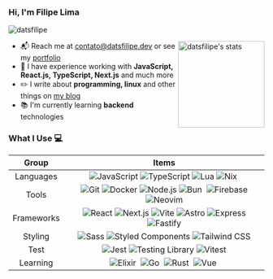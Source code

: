 ### Hi, I'm Filipe Lima

![datsfilipe](https://komarev.com/ghpvc/?username=datsfilipe&color=22272e)

<img align="right" height="170em" src="https://github-readme-stats.vercel.app/api?username=datsfilipe&show_icons=true&border_radius=5&theme=github_dark_dimmed" alt="datsfilipe's stats"/>

- :mailbox_with_mail: Reach me at <a href="mailto:contato@datsfilipe.dev" target="_blank">contato@datsfilipe.dev</a> or see my <a href="https://datsfilipe.dev" target="_blank">portfolio</a>
- :briefcase: I have experience working with **JavaScript, React.js, TypeScript, Next.js** and much more
- :pencil2: I write about **programming, linux** and other things on <a href="https://datsfilipe.dev/blog" target="_blank">my blog</a>
- :books: I'm currently learning **backend** technologies

### What I Use :computer:

| Group | Items |
| :---: | :---: |
| Languages | ![JavaScript](https://img.shields.io/badge/-JavaScript-22272e?logo=javascript) ![TypeScript](https://img.shields.io/badge/-TypeScript-22272e?logo=typescript) ![Lua](https://img.shields.io/badge/-Lua-22272e?logo=lua&logoColor=1572B6) ![Nix](https://img.shields.io/badge/-Nix-22272e?logo=nixos)&nbsp; |
| Tools | ![Git](https://img.shields.io/badge/-Git-22272e?logo=git) ![Docker](https://img.shields.io/badge/-Docker-22272e?logo=docker) ![Node.js](https://img.shields.io/badge/-Node.js-22272e?logo=node.js) ![Bun](https://img.shields.io/badge/-Bun-22272e?logo=bun)&nbsp; ![Firebase](https://img.shields.io/badge/-Firebase-22272e?logo=firebase) ![Neovim](https://img.shields.io/badge/-NeoVim-22272e?logo=neovim) |
| Frameworks | ![React](https://img.shields.io/badge/-React-22272e?logo=react) ![Next.js](https://img.shields.io/badge/-Next.js-22272e?logo=next.js) ![Vite](https://img.shields.io/badge/-Vite-22272e?logo=vite) ![Astro](https://img.shields.io/badge/-Astro-22272e?logo=astro) ![Express](https://img.shields.io/badge/-Express-22272e?logo=express) ![Fastify](https://img.shields.io/badge/-Fastify-22272e?logo=fastify) |
| Styling | ![Sass](https://img.shields.io/badge/-Sass-22272e?logo=sass) ![Styled Components](https://img.shields.io/badge/-Styled%20Components-22272e?logo=styled-components) ![Tailwind CSS](https://img.shields.io/badge/-Tailwind%20CSS-22272e?logo=tailwind-css) |
| Test | ![Jest](https://img.shields.io/badge/-Jest-22272e?logo=jest) ![Testing Library](https://img.shields.io/badge/-Testing%20Library-22272e?logo=testing-library) ![Vitest](https://img.shields.io/badge/-Vitest-22272e?logo=vitest) |
| Learning | ![Elixir](https://img.shields.io/badge/-Elixir-22272e?logo=elixir&logoColor=3a0354)&nbsp; ![Go](https://img.shields.io/badge/-Go-22272e?logo=go)&nbsp; ![Rust](https://img.shields.io/badge/-Rust-22272e?logo=rust&logoColor=bf824c)&nbsp; ![Vue](https://img.shields.io/badge/-Vue-22272e?logo=vue.js)&nbsp; |
